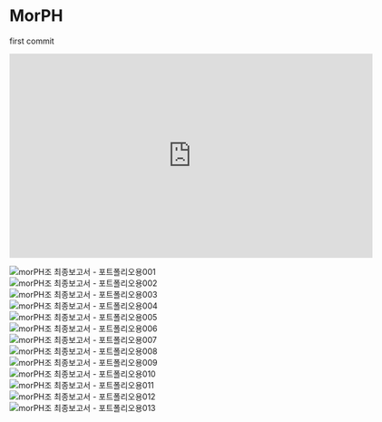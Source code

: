 # MorPH
first commit

<iframe width="640" height="360" src="https://youtu.be/M8TTXUFmvMU" frameborder="0" gesture="media" allowfullscreen=""></iframe>

![morPH조 최종보고서 - 포트폴리오용001](https://user-images.githubusercontent.com/50034678/109296311-71c15580-7873-11eb-9d38-ee03bbd7c64c.jpg)
![morPH조 최종보고서 - 포트폴리오용002](https://user-images.githubusercontent.com/50034678/109296313-71c15580-7873-11eb-9ee5-8f581c895747.jpg)
![morPH조 최종보고서 - 포트폴리오용003](https://user-images.githubusercontent.com/50034678/109296315-7259ec00-7873-11eb-8176-56dd9305ae39.jpg)
![morPH조 최종보고서 - 포트폴리오용004](https://user-images.githubusercontent.com/50034678/109296316-7259ec00-7873-11eb-9f60-e5c05405170a.jpg)
![morPH조 최종보고서 - 포트폴리오용005](https://user-images.githubusercontent.com/50034678/109296317-738b1900-7873-11eb-97e3-baa1e62809c9.jpg)
![morPH조 최종보고서 - 포트폴리오용006](https://user-images.githubusercontent.com/50034678/109296320-7423af80-7873-11eb-8c7e-d2960b01e27e.jpg)
![morPH조 최종보고서 - 포트폴리오용007](https://user-images.githubusercontent.com/50034678/109296323-74bc4600-7873-11eb-9616-34f869fd4243.jpg)
![morPH조 최종보고서 - 포트폴리오용008](https://user-images.githubusercontent.com/50034678/109296324-7554dc80-7873-11eb-8de4-747ef039522f.jpg)
![morPH조 최종보고서 - 포트폴리오용009](https://user-images.githubusercontent.com/50034678/109296325-7554dc80-7873-11eb-9331-099412a42161.jpg)
![morPH조 최종보고서 - 포트폴리오용010](https://user-images.githubusercontent.com/50034678/109296304-6e2dce80-7873-11eb-8f92-ae9b664bb993.jpg)
![morPH조 최종보고서 - 포트폴리오용011](https://user-images.githubusercontent.com/50034678/109296305-6f5efb80-7873-11eb-8c3b-a00b2909d002.jpg)
![morPH조 최종보고서 - 포트폴리오용012](https://user-images.githubusercontent.com/50034678/109296306-6f5efb80-7873-11eb-8eff-87756d7dc565.jpg)
![morPH조 최종보고서 - 포트폴리오용013](https://user-images.githubusercontent.com/50034678/109296308-70902880-7873-11eb-8206-e98b458e27df.jpg)
